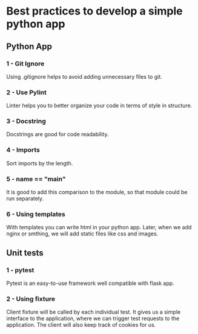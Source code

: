 # Best practices to develop a simple python app
## Python App
### 1 - Git Ignore
Using .gitignore helps to avoid adding unnecessary files to git.
### 2 - Use Pylint
Linter helps you to better organize your code in terms of style in structure.
### 3 - Docstring
Docstrings are good for code readability.
### 4 - Imports
Sort imports by the length.
### 5 - __name__ == "__main__"
It is good to add this comparison to the module, so that module could be run separately. 
### 6 - Using templates
With templates you can write html in your python app. Later, when we add nginx or smthing, we will add static files like css and images.

## Unit tests
### 1 - pytest
Pytest is an easy-to-use framework well compatible with flask app.
### 2 - Using fixture
Client fixture will be called by each individual test. It gives us a simple interface to the application, where we can trigger test requests to the application. The client will also keep track of cookies for us.